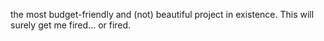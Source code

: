 the most budget-friendly and (not) beautiful project in existence. This will surely get me fired... or fired.
